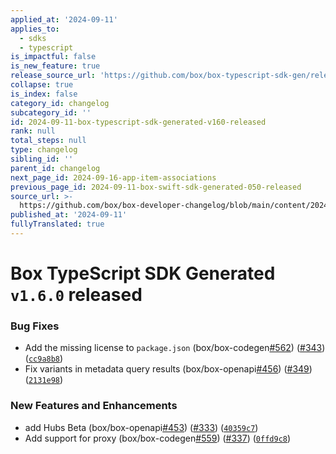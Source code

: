 ```yaml
---
applied_at: '2024-09-11'
applies_to:
  - sdks
  - typescript
is_impactful: false
is_new_feature: true
release_source_url: 'https://github.com/box/box-typescript-sdk-gen/releases/tag/v1.6.0'
collapse: true
is_index: false
category_id: changelog
subcategory_id: ''
id: 2024-09-11-box-typescript-sdk-generated-v160-released
rank: null
total_steps: null
type: changelog
sibling_id: ''
parent_id: changelog
next_page_id: 2024-09-16-app-item-associations
previous_page_id: 2024-09-11-box-swift-sdk-generated-050-released
source_url: >-
  https://github.com/box/box-developer-changelog/blob/main/content/2024/09-11-box-typescript-sdk-generated-v160-released.md
published_at: '2024-09-11'
fullyTranslated: true
---
```

# Box TypeScript SDK Generated `v1.6.0` released

### Bug Fixes

* Add the missing license to `package.json` (box/box-codegen[#562][1]) ([#343][2]) ([`cc9a8b8`][3])
* Fix variants in metadata query results (box/box-openapi[#456][4]) ([#349][5]) ([`2131e98`][6])

### New Features and Enhancements

* add Hubs Beta (box/box-openapi[#453][7]) ([#333][8]) ([`40359c7`][9])
* Add support for proxy (box/box-codegen[#559][10]) ([#337][11]) ([`0ffd9c8`][12])

[1]: https://github.com/box/box-typescript-sdk-gen/issues/562

[2]: https://github.com/box/box-typescript-sdk-gen/issues/343

[3]: https://github.com/box/box-typescript-sdk-gen/commit/cc9a8b8ac628e348d32176f8ba69add649c555bd

[4]: https://github.com/box/box-typescript-sdk-gen/issues/456

[5]: https://github.com/box/box-typescript-sdk-gen/issues/349

[6]: https://github.com/box/box-typescript-sdk-gen/commit/2131e98ff5530c7440ff50ec0da46cc317d0a4ae

[7]: https://github.com/box/box-typescript-sdk-gen/issues/453

[8]: https://github.com/box/box-typescript-sdk-gen/issues/333

[9]: https://github.com/box/box-typescript-sdk-gen/commit/40359c71aa25ecfe7ec53bfa19de62b9d83d4ace

[10]: https://github.com/box/box-typescript-sdk-gen/issues/559

[11]: https://github.com/box/box-typescript-sdk-gen/issues/337

[12]: https://github.com/box/box-typescript-sdk-gen/commit/0ffd9c8095d1aa742144146383ae94f1f4526af0

